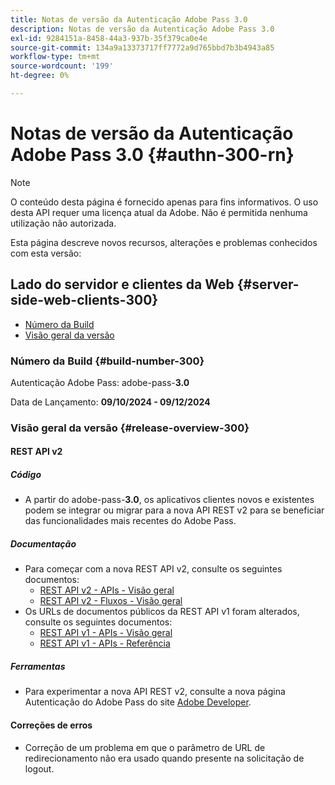 ```yaml
---
title: Notas de versão da Autenticação Adobe Pass 3.0
description: Notas de versão da Autenticação Adobe Pass 3.0
exl-id: 9284151a-8458-44a3-937b-35f379ca0e4e
source-git-commit: 134a9a13373717ff7772a9d765bbd7b3b4943a85
workflow-type: tm+mt
source-wordcount: '199'
ht-degree: 0%

---
```


# Notas de versão da Autenticação Adobe Pass 3.0 {#authn-300-rn}

>[!NOTE]
>
>O conteúdo desta página é fornecido apenas para fins informativos. O uso desta API requer uma licença atual da Adobe. Não é permitida nenhuma utilização não autorizada.

Esta página descreve novos recursos, alterações e problemas conhecidos com esta versão:

## Lado do servidor e clientes da Web {#server-side-web-clients-300}

* [Número da Build](#build-number-300)
* [Visão geral da versão](#release-overview-300)

### Número da Build {#build-number-300}

Autenticação Adobe Pass: adobe-pass-**3.0**

Data de Lançamento: **09/10/2024 - 09/12/2024**

### Visão geral da versão {#release-overview-300}

#### REST API v2

##### Código

* A partir do adobe-pass-**3.0**, os aplicativos clientes novos e existentes podem se integrar ou migrar para a nova API REST v2 para se beneficiar das funcionalidades mais recentes do Adobe Pass.

##### Documentação

* Para começar com a nova REST API v2, consulte os seguintes documentos:
   * [REST API v2 - APIs - Visão geral](../integration-guide-programmers/rest-apis/rest-api-v2/apis/rest-api-v2-apis-overview.md)
   * [REST API v2 - Fluxos - Visão geral](../integration-guide-programmers/rest-apis/rest-api-v2/flows/rest-api-v2-flows-overview.md)
* Os URLs de documentos públicos da REST API v1 foram alterados, consulte os seguintes documentos:
   * [REST API v1 - APIs - Visão geral](../integration-guide-programmers/legacy/rest-api-v1/rest-api-overview.md)
   * [REST API v1 - APIs - Referência](../integration-guide-programmers/legacy/rest-api-v1/rest-api-reference.md)

##### Ferramentas

* Para experimentar a nova API REST v2, consulte a nova página Autenticação do Adobe Pass do site [Adobe Developer](https://developer.adobe.com/adobe-pass).

#### Correções de erros

* Correção de um problema em que o parâmetro de URL de redirecionamento não era usado quando presente na solicitação de logout.
